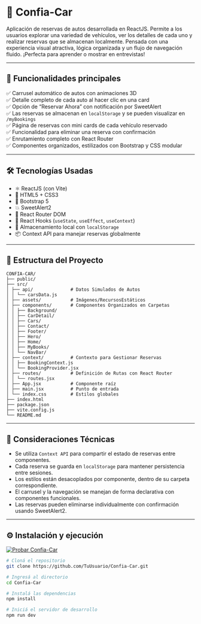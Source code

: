 # 🚗 Confia-Car

Aplicación de reservas de autos desarrollada en ReactJS. Permite a los usuarios explorar una variedad de vehículos, ver los detalles de cada uno y realizar reservas que se almacenan localmente. Pensada con una experiencia visual atractiva, lógica organizada y un flujo de navegación fluido. ¡Perfecta para aprender o mostrar en entrevistas!

---

## 🎯 Funcionalidades principales

✅ Carrusel automático de autos con animaciones 3D  
✅ Detalle completo de cada auto al hacer clic en una card  
✅ Opción de “Reservar Ahora” con notificación por SweetAlert  
✅ Las reservas se almacenan en `localStorage` y se pueden visualizar en `/myBookings`  
✅ Página de reservas con mini cards de cada vehículo reservado  
✅ Funcionalidad para eliminar una reserva con confirmación  
✅ Enrutamiento completo con React Router  
✅ Componentes organizados, estilizados con Bootstrap y CSS modular

---

## 🛠️ Tecnologías Usadas

- ⚛️ ReactJS (con Vite)
- 🎯 HTML5 + CSS3
- 💅 Bootstrap 5
- 💥 SweetAlert2
- 🔁 React Router DOM
- 🎣 React Hooks (`useState`, `useEffect`, `useContext`)
- 💾 Almacenamiento local con `localStorage`
- 📦 Context API para manejar reservas globalmente

---

## 📁 Estructura del Proyecto

```
CONFIA-CAR/
├── public/
├── src/
│ ├── api/              # Datos Simulados de Autos
│ │ └── carsData.js
│ ├── assets/           # Imágenes/RecursosEstáticos
│ ├── components/       # Componentes Organizados en Carpetas
│ │ ├── Background/
│ │ ├── CarDetail/
│ │ ├── Cars/
│ │ ├── Contact/
│ │ ├── Footer/
│ │ ├── Hero/
│ │ ├── Home/
│ │ ├── MyBooks/
│ │ └── NavBar/
│ ├── context/          # Contexto para Gestionar Reservas
│ │ ├── BookingContext.js
│ │ └── BookingProvider.jsx
│ ├── routes/           # Definición de Rutas con React Router
│ │ └── routes.jsx
│ ├── App.jsx           # Componente raíz
│ ├── main.jsx          # Punto de entrada
│ └── index.css         # Estilos globales
├── index.html
├── package.json
├── vite.config.js
└── README.md
```

---

## 🧠 Consideraciones Técnicas

- Se utiliza `Context API` para compartir el estado de reservas entre componentes.
- Cada reserva se guarda en `localStorage` para mantener persistencia entre sesiones.
- Los estilos están desacoplados por componente, dentro de su carpeta correspondiente.
- El carrusel y la navegación se manejan de forma declarativa con componentes funcionales.
- Las reservas pueden eliminarse individualmente con confirmación usando SweetAlert2.

---

## ⚙️ Instalación y ejecución

[![Probar Confia-Car](https://img.shields.io/badge/Probar%20Confia--Car-%236c757d?style=for-the-badge&logo=netlify&logoColor=white)](https://confia-car-renta.netlify.app/)

```bash
# Cloná el repositorio
git clone https://github.com/TuUsuario/Confia-Car.git

# Ingresá al directorio
cd Confia-Car

# Instalá las dependencias
npm install

# Iniciá el servidor de desarrollo
npm run dev
```
